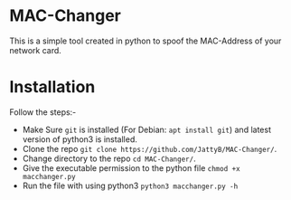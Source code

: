 # MAC-Changer
This is a simple tool created in python to spoof the MAC-Address of your network card.

# Installation
Follow the steps:-
  * Make Sure `git` is installed (For Debian: `apt install git`) and latest version of python3 is installed.
  * Clone the repo `git clone https://github.com/JattyB/MAC-Changer/`.
  * Change directory to the repo `cd MAC-Changer/`.
  * Give the executable permission to the python file `chmod +x macchanger.py`
  * Run the file with using python3 `python3 macchanger.py -h`
